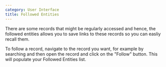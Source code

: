 ```yaml
---
category: User Interface
title: Followed Entities
---
```


There are some records that might be regularly accessed and hence, the followed entities allows you to save links to these records so you can easliy recall them. 

To follow a record, navigate to the record you want, for example by searching and then open the record and click on the "Follow" button. This will populate your Followed Entities list. 